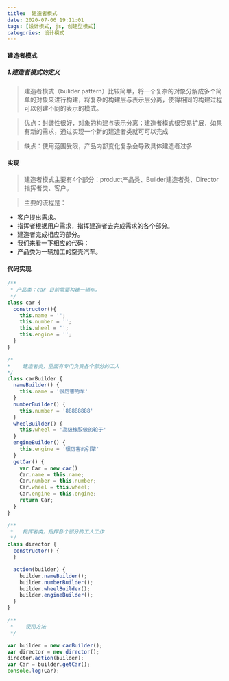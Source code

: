 ```yaml
---
title:  建造者模式
date: 2020-07-06 19:11:01
tags: [设计模式, js, 创建型模式]
categories: 设计模式
---
```


#### 建造者模式

##### 1.建造者模式的定义
> 建造者模式（bulider pattern）比较简单，将一个复杂的对象分解成多个简单的对象来进行构建，将复杂的构建层与表示层分离，使得相同的构建过程可以创建不同的表示的模式。


> 优点：封装性很好，对象的构建与表示分离；建造者模式很容易扩展，如果有新的需求，通过实现一个新的建造者类就可可以完成

> 缺点：使用范围受限，产品内部变化复杂会导致具体建造者过多

<!--more-->

#### 实现
> 建造者模式主要有4个部分：product产品类、Builder建造者类、Director指挥者类、客户。

> 主要的流程是：

+ 客户提出需求。
+ 指挥者根据用户需求，指挥建造者去完成需求的各个部分。
+ 建造者完成相应的部分。
+ 我们来看一下相应的代码：
+ 产品类为一辆加工的空壳汽车。

#### 代码实现

```js
/**
 * 产品类：car 目前需要构建一辆车。
 */
class car {
  constructor(){
    this.name = '';
    this.number = '';
    this.wheel = '';
    this.engine = '';
  }
}
```

```js
/* 
*    建造者类，里面有专门负责各个部分的工人
*/
class carBuilder {
  nameBuilder() {
    this.name = '很厉害的车'
  }
  numberBuilder() {
    this.number = '88888888'
  }
  wheelBuilder() {
    this.wheel = '高级橡胶做的轮子'
  }
  engineBuilder() {
    this.engine = '很厉害的引擎'
  }
  getCar() {
    var Car = new car()
    Car.name = this.name;
    Car.number = this.number;
    Car.wheel = this.wheel;
    Car.engine = this.engine;
    return Car;
  }
}
```

```js
/**
 *   指挥者类，指挥各个部分的工人工作
 */
class director {
  constructor() {
  }

  action(builder) {
    builder.nameBuilder();
    builder.numberBuilder();
    builder.wheelBuilder();
    builder.engineBuilder();
  }
}

```

```js
/**
 *    使用方法
 */

var builder = new carBuilder();
var director = new director();
director.action(builder);
var Car = builder.getCar();
console.log(Car);
```
